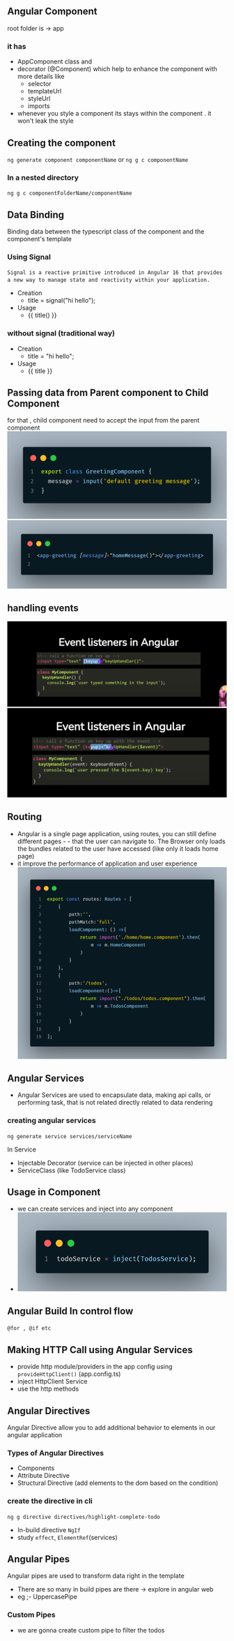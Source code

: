 

## Angular Component

root folder is -> app
### it has 
- AppComponent class and 
- decorator (@Component) which help to enhance the component with more details like
  - selector
  - templateUrl
  - styleUrl
  - imports
- whenever you style a component its stays within the component . it won't leak the style

## Creating the component 
`ng generate component componentName` or `ng g c componentName`

### In a nested directory
`ng g c componentFolderName/componentName`


## Data Binding
Binding data between the typescript class of the component and the component's template
### Using Signal
`Signal is a reactive primitive introduced in Angular 16 that provides a new way to manage state and reactivity within your application.`
- Creation
  - title = signal("hi hello");
- Usage
  - {{ title() }}

### without signal (traditional way)
- Creation
  - title = "hi hello";
- Usage
  - {{ title }}

## Passing data from Parent component to Child Component
 for that , child component need to accept the input from the parent component
 ![code](code.png)
 ![code2](<code 2.png>)

 ## handling events
 ![handlingEvents](image.png)
 ![alt text](image-1.png)

## Routing
- Angular is a single page application, using routes, you can still define different pages  - - that the user can navigate to.
The Browser only loads the bundles related to the user have accessed (like only it loads home page)
- it improve the performance of application and user experience
![router](<code 3.png>)

## Angular Services
- Angular Services are used to encapsulate data, making api calls, or performing task, that is not related directly related to data rendering
### creating angular services
`ng generate service services/serviceName`

In Service 
 - Injectable Decorator (service can be injected in other places)
 - ServiceClass (like TodoService class)

## Usage in Component
- we can create services and inject into any component 
- ![inject](<code 3-1.png>)

## Angular Build In control flow
`@for , @if etc`

## Making HTTP Call using Angular Services
- provide http module/providers in the app config using `provideHttpClient()` (app.config.ts)
- inject HttpClient Service
- use the http methods

## Angular Directives
Angular Directive allow you to add additional behavior to elements in our angular application
### Types of Angular Directives
- Components
- Attribute Directive
- Structural Directive (add elements to the dom based on the condition)

### create the directive in cli
`ng g directive directives/highlight-complete-todo`

- In-build directive `NgIf`
- study `effect`, `ElementRef`(services)

## Angular Pipes
Angular pipes are used to transform data right in the template
- There are so many in build pipes are there -> explore in angular web
- eg ;- UppercasePipe

### Custom Pipes
  - we are gonna create custom pipe to filter the todos